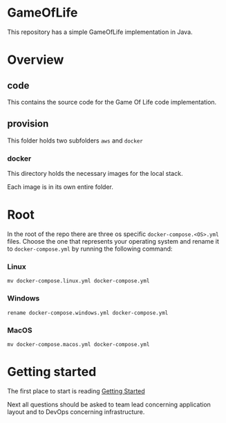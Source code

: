 # GameOfLife

This repository has a simple GameOfLife implementation in Java.

# Overview

## code

This contains the source code for the Game Of Life code implementation.

## provision

This folder holds two subfolders `aws` and `docker`

### docker

This directory holds the necessary images for the local stack. 

Each image is in its own entire folder.

# Root

In the root of the repo there are three os specific `docker-compose.<OS>.yml` files. Choose the one that represents your operating system and rename it to `docker-compose.yml` by running the following command: 

### Linux

`mv docker-compose.linux.yml docker-compose.yml`  

### Windows

`rename docker-compose.windows.yml docker-compose.yml` 

### MacOS

`mv docker-compose.macos.yml docker-compose.yml` 

# Getting started

The first place to start is reading [Getting Started](GETTING_STARTED.md)

Next all questions should be asked to team lead concerning application layout and to DevOps concerning infrastructure. 